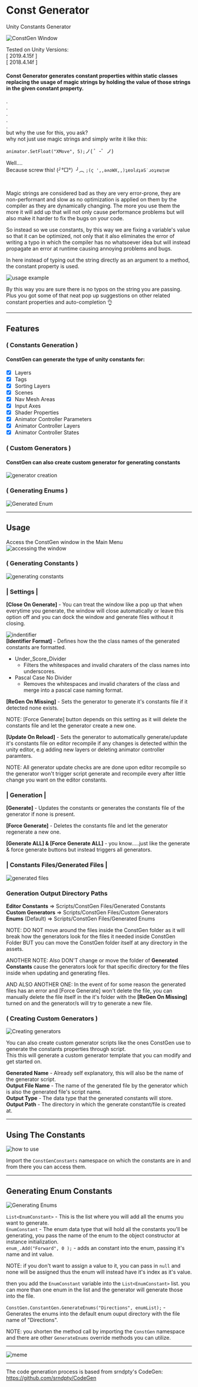 # Const Generator 
Unity Constants Generator 

![ConstGen Window](https://github.com/INFGameDev/Project-ReadMe-Images/blob/master/ConstGen/ConstGenWIndow.PNG)

Tested on Unity Versions: <br/>
[ 2019.4.15f ] <br/> [ 2018.4.14f ]

#### Const Generator generates constant properties within static classes replacing the usage of magic strings by holding the value of those strings in the given constant property.
.<br/>
.<br/>
.<br/>
.<br/>
.<br/>
but why the use for this, you ask?<br/>
why not just use magic strings and simply write it like this:<br/>

 `animator.SetFloat("XMove", 5);`ノ( ゜-゜ノ)

Well....<br/>
Because screw this! (╯°□°）╯︵ `;(ϛ ',,ǝʌoWX,,)ʇɐolℲʇǝS˙ɹoʇɐɯᴉuɐ`

<br/>

Magic strings are considered bad as they are very error-prone, they are non-performant and slow as no optimization is applied on them by the compiler as they are dynamically changing. The more you use them the more it will add up that will not only cause performance problems but will also make it harder to fix the bugs on your code.

So instead so we use constants, by this way we are fixing a variable's value so that it can be optimized, not only that it also eliminates the error of writing a typo in which the compiler has no whatsoever idea but will instead propagate an error at runtime causing annoying problems and bugs. 

In here instead of typing out the string directly as an argument to a method, the constant property is used.

![usage example](https://github.com/INFGameDev/Project-ReadMe-Images/blob/master/ConstGen/Usage_Example.png)

By this way you are sure there is no typos on the string you are passing. <br/>
Plus you got some of that neat pop up suggestions on other related constant properties and auto-completion :ok_hand:

- - - -

## Features ##

### ( Constants Generation ) ###
#### ConstGen can generate the type of unity constants for: ####
- [x] Layers
- [x] Tags
- [x] Sorting Layers
- [x] Scenes
- [x] Nav Mesh Areas
- [x] Input Axes
- [x] Shader Properties
- [x] Animator Controller Parameters
- [x] Animator Controller Layers
- [x] Animator Controller States <br/>

### ( Custom Generators ) ###
#### ConstGen can also create custom generator for generating constants ####
![generator creation](https://github.com/INFGameDev/Project-ReadMe-Images/blob/master/ConstGen/GeneratorCreation.png)

### ( Generating Enums ) ###
![Generated Enum](https://github.com/INFGameDev/Project-ReadMe-Images/blob/master/ConstGen/generated_enum.png)

- - - -

## Usage ##

Access the ConstGen window in the Main Menu <br/>
![accessing the window](https://github.com/INFGameDev/Project-ReadMe-Images/blob/master/ConstGen/Main_Menu.png)

### ( Generating Constants ) ###
![generating constants](https://github.com/INFGameDev/Project-ReadMe-Images/blob/master/ConstGen/GeneratingConstants.png)

### | Settings | ###

**[Close On Generate]** - You can treat the window like a pop up that when everytime you generate, the window will close automatically or leave this option off and you can dock the window and generate files without it closing.
 
![indentifier](https://github.com/INFGameDev/Project-ReadMe-Images/blob/master/ConstGen/IdentifierFormat.png) <br/>
**[Identifier Format]** - Defines how the the class names of the generated constants are formatted.
- Under_Score_Divider
  - Filters the whitespaces and invalid charaters of the class names into underscores.
- Pascal Case No Divider
  - Removes the whitespaces and invalid charaters of the class and merge into a pascal case naming format.

**[ReGen On Missing]** - Sets the generator to generate it's constants file if it detected none exists. <br/>

NOTE: [Force Generate] button depends on this setting as it will delete the constants file and let the generator create a new one.

**[Update On Reload]** - Sets the generator to automatically generate/update it's constants file on editor recompile if any changes is detected within the unity editor, e.g adding new layers or deleting animator controller paramters. <br/>

NOTE: All generator update checks are are done upon editor recompile so the generator won't trigger script generate and recompile every after little change you want on the editor constants. 

### | Generation | ###

**[Generate]** - Updates the constants or generates the constants file of the generator if none is present.

**[Force Generate]** - Deletes the constants file and let the generator regenerate a new one.

**[Generate ALL] & [Force Generate ALL]** - you know.....just like the generate & force generate buttons but instead triggers all generators.

### | Constants Files/Generated Files | ###
![generated files](https://github.com/INFGameDev/Project-ReadMe-Images/blob/master/ConstGen/generated_files.PNG)

### Generation Output Directory Paths ###

**Editor Constants** => Scripts/ConstGen Files/Generated Constants <br/>
**Custom Generators** => Scripts/ConstGen Files/Custom Generators <br/>
**Enums** (Default) => Scripts/ConstGen Files/Generated Enums <br/>

NOTE: DO NOT move around the files inside the ConstGen folder as it will break how the generators look for the files it needed inside ConstGen Folder BUT you can move the ConstGen folder itself at any directory in the assets. <br/>

ANOTHER NOTE: Also DON'T change or move the folder of **Generated Constants** cause the generators look for that specific directory for the files inside when updating and generating files.

AND ALSO ANOTHER ONE: In the event of for some reason the generated files has an error and [Force Generate] won't delete the file, you can manually delete the file itself in the it's folder with the **[ReGen On Missing]** turned on and the generator/s will try to generate a new file.


### ( Creating Custom Generators ) ###
![Creating generators](https://github.com/INFGameDev/Project-ReadMe-Images/blob/master/ConstGen/generator%20creation2.PNG)

You can also create custom generator scripts like the ones ConstGen use to generate the constants properties through script. <br/>
This this will generate a custom generator template that you can modify and get started on.

**Generated Name** - Already self explanatory, this will also be the name of the generator script. <br/>
**Output File Name** - The name of the generated file by the generator which is also the generated file's script name. <br/>
**Output Type** - The data type that the generated constants will store. <br/>
**Output Path** - The directory in which the generate constant/file is created at. 

- - - -

## Using The Constants ##
![how to use](https://github.com/INFGameDev/Project-ReadMe-Images/blob/master/ConstGen/namespaceImport.PNG)

Import the `ConstGenConstants` namespace on which the constants are in and from there you can access them.

- - - -

## Generating Enum Constants ##
![Generating Enums](https://github.com/INFGameDev/Project-ReadMe-Images/blob/master/ConstGen/GeneratingEnums.PNG)

`List<EnumConstant>` - This is the list where you will add all the enums you want to generate. <br/>
`EnumConstant` - The enum data type that will hold all the constants you'll be generating, you pass the name of the enum to the object constructor at instance initialization. <br/>
`enum_.Add("Forward", 0 );` - adds an constant into the enum, passing it's name and int value. <br/>

NOTE: if you don't want to assign a value to it, you can pass in `null` and none will be assigned thus the enum will instead have it's index as it's value.

then you add the `EnumConstant` variable into the `List<EnumConstant>` list. you can more than one enum in the list and the generator will generate those into the file.

`ConstGen.ConstantGen.GenerateEnums("Directions", enumList);` - Generates the enums into the default enum ouput directory with the file name of "Directions".

NOTE: you shorten the method call by importing the `ConstGen` namespace and there are other `GenerateEnums` override methods you can utilize. 

- - - -

![meme](https://github.com/INFGameDev/Project-ReadMe-Images/blob/master/ConstGen/no%20magic%20strings%20meme.png)

- - - -
The code generation process is based from srndpty's CodeGen: https://github.com/srndpty/CodeGen
